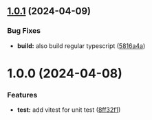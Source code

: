 ## [1.0.1](https://github.com/moontai0724/package-template/compare/v1.0.0...v1.0.1) (2024-04-09)


### Bug Fixes

* **build:** also build regular typescript ([5816a4a](https://github.com/moontai0724/package-template/commit/5816a4aa024252045e2362cb7f3f07287c7b44f6))

# 1.0.0 (2024-04-08)


### Features

* **test:** add vitest for unit test ([8ff32f1](https://github.com/moontai0724/package-template/commit/8ff32f188e2bffa0b82950f79a1bdb7c4f4d59c5))
